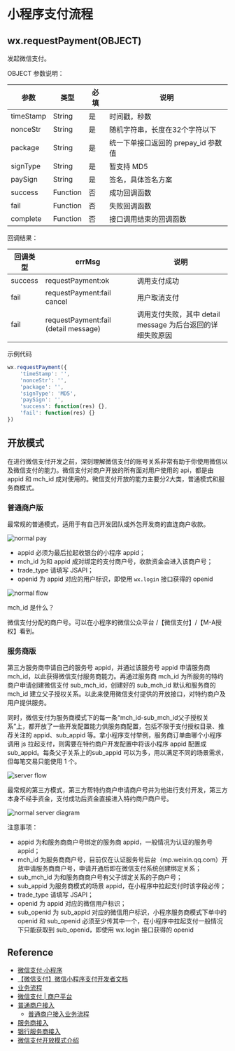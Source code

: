 # 小程序支付流程

## wx.requestPayment(OBJECT)

发起微信支付。

OBJECT 参数说明：

参数 | 类型 | 必填 | 说明
---- | --- | --- | ---
timeStamp | String | 是 | 时间戳，秒数
nonceStr | String | 是 | 随机字符串，长度在32个字符以下
package | String | 是 | 统一下单接口返回的 prepay_id 参数值
signType | String | 是 | 暂支持 MD5
paySign | String | 是 | 签名，具体签名方案
success | Function | 否 | 成功回调函数
fail | Function | 否 | 失败回调函数
complete | Function | 否 | 接口调用结束的回调函数

回调结果：

回调类型 | errMsg | 说明
------ | ------- | ---
success | requestPayment:ok | 调用支付成功
fail | requestPayment:fail cancel | 用户取消支付
fail | requestPayment:fail (detail message) | 调用支付失败，其中 detail message 为后台返回的详细失败原因

示例代码

```js
wx.requestPayment({
	'timeStamp': '',
	'nonceStr': '',
	'package': '',
	'signType': 'MD5',
	'paySign': '',
	'success': function(res) {},
	'fail': function(res) {}
})
```

## 开放模式

在进行微信支付开发之前，深刻理解微信支付的账号关系非常有助于你使用微信以及微信支付的能力。微信支付对商户开放的所有面对用户使用的 api，都是由 appid 和 mch_id 成对使用的。微信支付开放的能力主要分2大类，普通模式和服务商模式。

### 普通商户版

最常规的普通模式，适用于有自己开发团队或外包开发商的直连商户收款。

![normal pay](https://pay.weixin.qq.com/wiki/doc/api/img/chapter7_10_1.png)

- appid 必须为最后拉起收银台的小程序 appid； 
- mch_id 为和 appid 成对绑定的支付商户号，收款资金会进入该商户号； 
- trade_type 请填写 JSAPI； 
- openid 为 appid 对应的用户标识，即使用 `wx.login` 接口获得的 openid

![normal flow](https://pay.weixin.qq.com/wiki/doc/api/img/wxa-7-2.jpg)

mch_id 是什么？

微信支付分配的商户号。可以在小程序的微信公众平台 /【微信支付】/【M-A授权】看到。

### 服务商版

第三方服务商申请自己的服务号 appid，并通过该服务号 appid 申请服务商 mch_id，以此获得微信支付服务商能力。再通过服务商 mch_id 为所服务的特约商户申请创建微信支付 sub_mch_id，创建好的 sub_mch_id 默认和服务商的 mch_id 建立父子授权关系。以此来使用微信支付提供的开放接口，对特约商户及用户提供服务。

同时，微信支付为服务商模式下的每一条“mch_id-sub_mch_id父子授权关系”上，都开放了一些开发配置能力供服务商配置，包括不限于支付授权目录、推荐关注的 appid、sub_appid 等。拿小程序支付举例，服务商订单由哪个小程序调用 js 拉起支付，则需要在特约商户开发配置中将该小程序 appid 配置成 sub_appid。每条父子关系上的sub_appid 可以为多，用以满足不同的场景需求，但每笔交易只能使用 1 个。

![server flow](https://pay.weixin.qq.com/wiki/doc/api/img/chapter7_10_2.png)

最常规的第三方模式，第三方帮特约商户申请商户号并为他进行支付开发，第三方本身不经手资金，支付成功后资金直接进入特约商户商户号。

![normal server diagram](https://pay.weixin.qq.com/wiki/doc/api/img/chapter7_10_3.png)

注意事项：

- appid 为和服务商商户号绑定的服务商 appid，一般情况为认证的服务号 appid； 
- mch_id 为服务商商户号，目前仅在认证服务号后台（mp.weixin.qq.com）开放申请服务商商户号，申请开通后即在微信支付系统创建绑定关系； 
- sub_mch_id 为和服务商商户号有父子绑定关系的子商户号； 
- sub_appid 为服务商模式的场景 appid，在小程序中拉起支付时该字段必传； 
- trade_type 请填写 JSAPI； 
- openid 为 appid 对应的微信用户标识； 
- sub_openid 为 sub_appid 对应的微信用户标识，小程序服务商模式下单中的 openid 和 sub_openid 必须至少传其中一个，在小程序中拉起支付一般情况下只能获取到 sub_openid，即使用 wx.login 接口获得的 openid

## Reference
- [微信支付·小程序](https://mp.weixin.qq.com/debug/wxadoc/dev/api/api-pay.html)
- [【微信支付】微信小程序支付开发者文档](https://pay.weixin.qq.com/wiki/doc/api/wxa/wxa_api.php?chapter=7_3&index=1)
- [业务流程](https://pay.weixin.qq.com/wiki/doc/api/wxa/wxa_api.php?chapter=7_4&index=2)
- [微信支付 | 商户平台][pay]
- [普通商户接入][normal]
  - [普通商户接入业务流程][normal-flow]
- [服务商接入][sl]
- [银行服务商接入][bank]
- [微信支付开放模式介绍][mode]

[pay]: https://pay.weixin.qq.com/
[normal]: https://pay.weixin.qq.com/wiki/doc/api/index.html
[normal-flow]: https://pay.weixin.qq.com/wiki/doc/api/wxa/wxa_api.php?chapter=7_4&index=3
[sl]: https://pay.weixin.qq.com/wiki/doc/api/sl.html
[bank]: https://pay.weixin.qq.com/wiki/doc/api/bank.html
[mode]: https://pay.weixin.qq.com/wiki/doc/api/wxa/wxa_sl_api.php?chapter=7_10&index=1